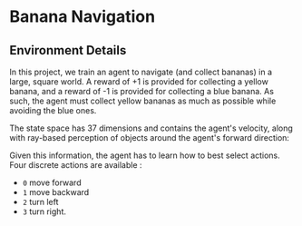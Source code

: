 # Banana Navigation


## Environment Details


In this project, we train an agent to navigate (and collect bananas) in a large, square world. A reward of +1 is provided for collecting a yellow banana, and a reward of -1 is provided for collecting a blue banana. As such, the agent must collect yellow bananas as much as possible while avoiding the blue ones.

The state space has 37 dimensions and contains the agent's velocity, along with ray-based perception of objects around the agent's forward direction:

Given this information, the agent has to learn how to best select actions. Four discrete actions are available :

* `0` move forward
* `1` move backward
* `2` turn left
* `3` turn right. 
